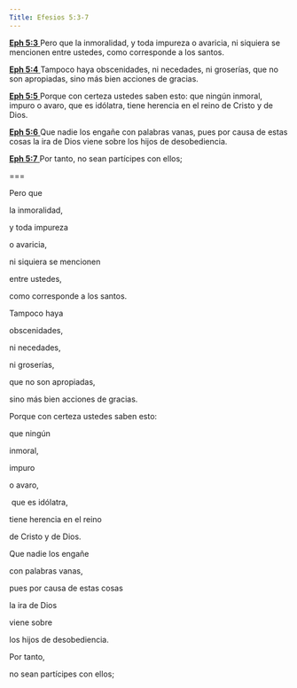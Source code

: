 ```yaml
---
Title: Efesios 5:3-7
---
```


[**Eph 5:3** ](verseid:49.5.3) Pero que la inmoralidad, y toda impureza o avaricia, ni siquiera se mencionen entre ustedes, como corresponde a los santos.

[**Eph 5:4** ](verseid:49.5.4) Tampoco haya obscenidades, ni necedades, ni groserías, que no son apropiadas, sino más bien acciones de gracias.

[**Eph 5:5** ](verseid:49.5.5) Porque con certeza ustedes saben esto: que ningún inmoral, impuro o avaro, que es idólatra, tiene herencia en el reino de Cristo y de Dios.

[**Eph 5:6** ](verseid:49.5.6) Que nadie los engañe con palabras vanas, pues por causa de estas cosas la ira de Dios viene sobre los hijos de desobediencia.

[**Eph 5:7** ](verseid:49.5.7) Por tanto, no sean partícipes con ellos;

===

Pero que 

la inmoralidad, 

y toda impureza 

o avaricia, 

ni siquiera se mencionen 

entre ustedes, 

como corresponde a los santos. 

Tampoco haya 

obscenidades, 

ni necedades, 

ni groserías, 

que no son apropiadas, 

sino más bien acciones de gracias. 

Porque con certeza ustedes saben esto: 

que ningún 

inmoral, 

impuro 

o avaro, 

​	que es idólatra, 

tiene herencia en el reino 

de Cristo y de Dios. 

Que nadie los engañe 

con palabras vanas, 

pues por causa de estas cosas 

la ira de Dios 

viene sobre 

los hijos de desobediencia. 

Por tanto, 

no sean partícipes con ellos;